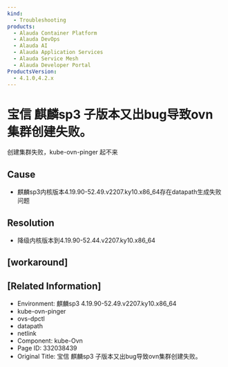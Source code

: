 ```yaml
---
kind:
  - Troubleshooting
products:
  - Alauda Container Platform
  - Alauda DevOps
  - Alauda AI
  - Alauda Application Services
  - Alauda Service Mesh
  - Alauda Developer Portal
ProductsVersion:
  - 4.1.0,4.2.x
---
```

<!-- A type of document that involves encountering a fault, diagnosing it, performing root cause analysis, and providing solutions. -->

# 宝信 麒麟sp3 子版本又出bug导致ovn集群创建失败。

创建集群失败，kube-ovn-pinger 起不来

## Cause
- 麒麟sp3内核版本4.19.90-52.49.v2207.ky10.x86_64存在datapath生成失败问题

## Resolution
- 降级内核版本到4.19.90-52.44.v2207.ky10.x86_64

## [workaround]

## [Related Information]
- Environment: 麒麟sp3 4.19.90-52.49.v2207.ky10.x86_64
- kube-ovn-pinger
- ovs-dpctl
- datapath
- netlink
- Component: kube-Ovn
- Page ID: 332038439
- Original Title: 宝信 麒麟sp3 子版本又出bug导致ovn集群创建失败。
